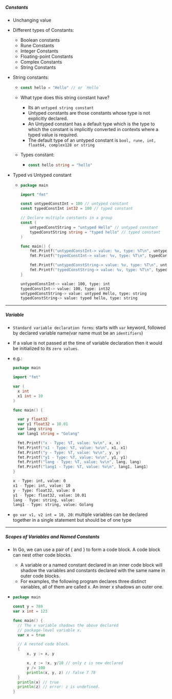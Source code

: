 ##### Constants

- Unchanging value

- Different types of Constants:
  - Boolean constants
  - Rune Constants
  - Integer Constants
  - Floating-point Constants
  - Complex Constants
  - String Constants
  
  

- String constants: 
  - ```go
    const hello = "Hello" // or `Hello`
    ```
  - What type does this string constant have?
    - Its an `untyped string constant`
    - Untyped constants are those constants whose type is not explicitly declared.
    - An Untyped constant has a default type which is the type to which the constant is implicitly converted in contexts where a typed value is required. 
    - The default type of an untyped constant is `bool, rune, int, float64, complex128 or string`
  
  - Types constant:
    - ```go
      const hello string = "hello"  
      ```  
      
- Typed vs Untyped constant
  - ```go
    package main
    
    import "fmt"
    
    const untypedConstInt = 100 // untyped constant
    const typedConstInt int32 = 100 // typed constant
    
    // Declare multiple constants in a group
    const (
    	untypedConstString = "untyped Hello" // untyped constant
        typedConstString string = "typed hello" // typed constant
    )
    
    func main() {
    	fmt.Printf("untypedConstInt-> value: %v, type: %T\n", untypedConstInt, untypedConstInt)
    	fmt.Printf("typedConstInt-> value: %v, type: %T\n", typedConstInt, typedConstInt)
    
    	fmt.Printf("untypedConstString-> value: %v, type: %T\n", untypedConstString, untypedConstString)
    	fmt.Printf("typedConstString-> value: %v, type: %T\n", typedConstString, typedConstString)
    }
    ```
    ```bash
    untypedConstInt-> value: 100, type: int
    typedConstInt-> value: 100, type: int32
    untypedConstString-> value: untyped Hello, type: string
    typedConstString-> value: typed hello, type: string
    ```
    
---
##### Variable

- `Standard variable declaration forms`: starts with `var` keyword, followed by declared variable name(var name must be an `identifiers`)
- If a value is not passed at the time of variable declaration then it would be initialized to its `zero values`.
- e.g.:
  ```go
  package main
  
  import "fmt"
  
  var (
  	x int
    x1 int = 10
  )
  
  func main() {
  
  	var y float32
  	var y1 float32 = 10.01
  	var lang string
  	var lang1 string = "Golang"
  
  	fmt.Printf("x - Type: %T, value: %v\n", x, x)
  	fmt.Printf("x1 - Type: %T, value: %v\n", x1, x1)
  	fmt.Printf("y - Type: %T, value: %v\n", y, y)
  	fmt.Printf("y1 - Type: %T, value: %v\n", y1, y1)
  	fmt.Printf("lang - Type: %T, value: %v\n", lang, lang)
  	fmt.Printf("lang1 - Type: %T, value: %v\n", lang1, lang1)
  }
  ```
  ```bash
  x - Type: int, value: 0
  x1 - Type: int, value: 10
  y - Type: float32, value: 0
  y1 - Type: float32, value: 10.01
  lang - Type: string, value: 
  lang1 - Type: string, value: Golang
  ```

- ```go var v1, v2 int = 10, 20```: multiple variables can be declared together in a single statement but should be of one type    

---

##### Scopes of Variables and Named Constants
- In Go, we can use a pair of { and } to form a code block. A code block can nest other code blocks. 
  - A variable or a named constant declared in an inner code block will shadow the variables and constants declared with the same name in outer code blocks. 
  - For examples, the following program declares three distinct variables, all of them are called x. An inner x shadows an outer one.
  
- ```go
  package main
  
  const y = 789
  var x int = 123
  
  func main() {
  	// The x variable shadows the above declared
  	// package-level variable x.
  	var x = true
  
  	// A nested code block.
  	{
  		x, y := x, y
  
  		x, z := !x, y/10 // only z is new declared
  		y /= 100
  		println(x, y, z) // false 7 78
  	}
  	println(x) // true
  	println(z) // error: z is undefined.
  }
  
  ```